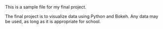 This is a sample file for my final project.

The final project is to visualize data using Python and Bokeh.
Any data may be used, as long as it is appropriate for school.
